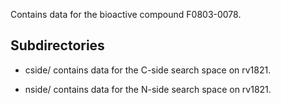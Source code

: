 Contains data for the bioactive compound F0803-0078.

## Subdirectories

- cside/ contains data for the C-side search space on rv1821.

- nside/ contains data for the N-side search space on rv1821.

